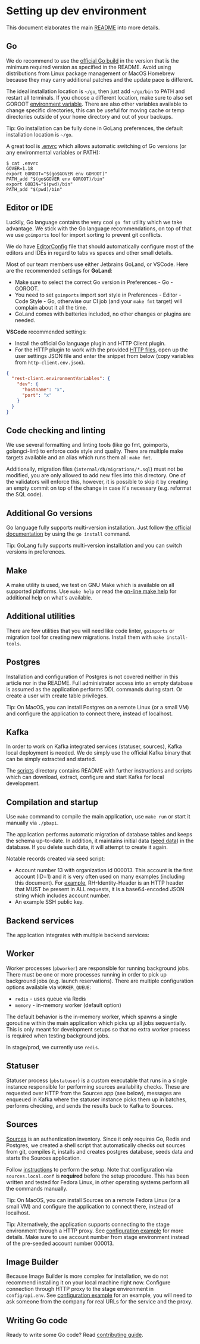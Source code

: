 # Setting up dev environment

This document elaborates the main [README](../README.md) into more details.

## Go

We do recommend to use the [official Go build](https://go.dev/doc/install) in the version that is the minimum required version as specified in the README. Avoid using distributions from Linux package management or MacOS Homebrew because they may carry additional patches and the update pace is different.

The ideal installation location is `~/go`, then just add `~/go/bin` to PATH and restart all terminals. If you choose a different location, make sure to also set GOROOT [environment variable](https://pkg.go.dev/cmd/go#hdr-Environment_variables). There are also other variables available to change specific directories, this can be useful for moving cache or temp directories outside of your home directory and out of your backups.

Tip: Go installation can be fully done in GoLang preferences, the default installation location is `~/go`.

A great tool is [.envrc](https://direnv.net) which allows automatic switching of Go versions (or any environmental variables or PATH):

```
$ cat .envrc
GOVER=1.18
export GOROOT="$(go$GOVER env GOROOT)"
PATH_add "$(go$GOVER env GOROOT)/bin"
export GOBIN="$(pwd)/bin"
PATH_add "$(pwd)/bin"
```

## Editor or IDE

Luckily, Go language contains the very cool `go fmt` utility which we take advantage. We stick with the Go language recommendations, on top of that we use `goimports` tool for import sorting to prevent git conflicts.

We do have [EditorConfig](../.editorconfig) file that should automatically configure most of the editors and IDEs in regard to tabs vs spaces and other small details.

Most of our team members use either Jetbrains GoLand, or VSCode. Here are the recommended settings for **GoLand**:

* Make sure to select the correct Go version in Preferences - Go - GOROOT.
* You need to set `goimports` import sort style in Preferences - Editor - Code Style - Go, otherwise our CI job (and your `make fmt` target) will complain about it all the time.
* GoLand comes with batteries included, no other changes or plugins are needed.

**VSCode** recommended settings:

* Install the official Go language plugin and HTTP Client plugin.
* For the HTTP plugin to work with the provided [HTTP files](../scripts/rest_examples), open up the user settings JSON file and enter the snippet from below (copy variables from `http-client.env.json`).

```json
{
  "rest-client.environmentVariables": {
    "dev": {
      "hostname": "x",
      "port": "x"
    }
  }
}
```

## Code checking and linting

We use several formatting and linting tools (like go fmt, goimports, golangci-lint) to enforce code style and quality. There are multiple make targets available and an alias which runs them all: `make fmt`.

Additionally, migration files (`internal/db/migrations/*.sql`) must not be modified, you are only allowed to add new files into this directory. One of the validators will enforce this, however, it is possible to skip it by creating an empty commit on top of the change in case it's necessary (e.g. reformat the SQL code).

## Additional Go versions

Go language fully supports multi-version installation. Just follow [the official documentation](https://go.dev/doc/manage-install) by using the `go install` command.

Tip: GoLang fully supports multi-version installation and you can switch versions in preferences.

## Make

A make utility is used, we test on GNU Make which is available on all supported platforms. Use `make help` or read the [on-line make help](../docs/make.md) for additional help on what's available.

## Additional utilities

There are few utilities that you will need like code linter, `goimports` or migration tool for creating new migrations. Install them with `make install-tools`.

## Postgres

Installation and configuration of Postgres is not covered neither in this article nor in the README. Full administrator access into an empty database is assumed as the application performs DDL commands during start. Or create a user with create table privileges.

Tip: On MacOS, you can install Postgres on a remote Linux (or a small VM) and configure the application to connect there, instead of localhost.

## Kafka

In order to work on Kafka integrated services (statuser, sources), Kafka local deployment is needed. We do simply use the official Kafka binary that can be simply extracted and started.

The [scripts](../scripts) directory contains README with further instructions and scripts which can download, extract, configure and start Kafka for local development.

## Compilation and startup

Use `make` command to compile the main application, use `make run` or start it manually via `./pbapi`.

The application performs automatic migration of database tables and keeps the schema up-to-date. In addition, it maintains initial data ([seed data](../internal/db/seeds/dev_small.sql)) in the database. If you delete such data, it will attempt to create it again.

Notable records created via seed script:

* Account number 13 with organization id 000013. This account is the first account (ID=1) and it is very often used on many examples (including this document). For [example](../scripts/rest_examples/http-client.env.json), RH-Identity-Header is an HTTP header that MUST be present in ALL requests, it is a base64-encoded JSON string which includes account number.
* An example SSH public key.

## Backend services

The application integrates with multiple backend services:

## Worker

Worker processes (`pbworker`) are responsible for running background jobs. There must be one or more processes running in order to pick up background jobs (e.g. launch reservations). There are multiple configuration options available via `WORKER_QUEUE`:

* `redis` - uses queue via Redis
* `memory` - in-memory worker (default option)

The default behavior is the in-memory worker, which spawns a single goroutine within the main application which picks up all jobs sequentially. This is only meant for development setups so that no extra worker process is required when testing background jobs.

In stage/prod, we currently use `redis`.

## Statuser

Statuser process (`pbstatuser`) is a custom executable that runs in a single instance responsible for performing sources availability checks. These are requested over HTTP from the Sources app (see below), messages are enqueued in Kafka where the statuser instance picks them up in batches, performs checking, and sends the results back to Kafka to Sources.

## Sources

[Sources](https://github.com/RedHatInsights/sources-api-go) is an authentication inventory. Since it only requires Go, Redis and Postgres, we created a shell script that automatically checks out sources from git, compiles it, installs and creates postgres database, seeds data and starts the Sources application.

Follow [instructions](../scripts/README.sources) to perform the setup. Note that configuration via `sources.local.conf` is **required** before the setup procedure. This has been written and tested for Fedora Linux, in other operating systems perform all the commands manually.

Tip: On MacOS, you can install Sources on a remote Fedora Linux (or a small VM) and configure the application to connect there, instead of localhost.

Tip: Alternatively, the application supports connecting to the stage environment through a HTTP proxy. See [configuration example](../config/api.env.example) for more details. Make sure to use account number from stage environment instead of the pre-seeded account number 000013.

## Image Builder

Because Image Builder is more complex for installation, we do not recommend installing it on your local machine right now. Configure connection through HTTP proxy to the stage environment in `config/api.env`. See [configuration example](../config/api.env.example) for an example, you will need to ask someone from the company for real URLs for the service and the proxy.

## Writing Go code

Ready to write some Go code? Read [contributing guide](../CONTRIBUTING.md).
